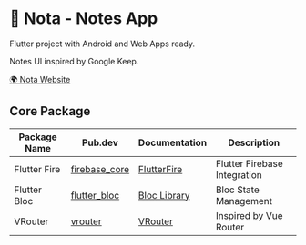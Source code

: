 # 📒 Nota - Notes App

Flutter project with Android and Web Apps ready.

Notes UI inspired by Google Keep.

[🌍 Nota Website](https://nota-71534.web.app/)

## Core Package

| Package Name | Pub.dev                                                 | Documentation                                | Description                  |
| ------------ | ------------------------------------------------------- | -------------------------------------------- | ---------------------------- |
| Flutter Fire | [firebase_core](https://pub.dev/packages/firebase_core) | [FlutterFire](https://firebase.flutter.dev/) | Flutter Firebase Integration |
| Flutter Bloc | [flutter_bloc](https://pub.dev/packages/flutter_bloc)   | [Bloc Library](https://bloclibrary.dev/#/)   | Bloc State Management        |
| VRouter      | [vrouter](https://pub.dev/packages/vrouter)             | [VRouter](https://vrouter.dev/)              | Inspired by Vue Router       |
